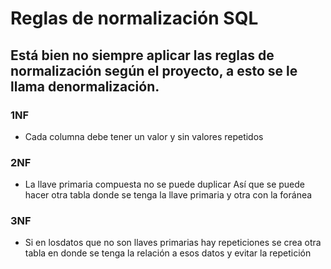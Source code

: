 # Reglas de normalización SQL
## Está bien no siempre aplicar las reglas de normalización según el proyecto, a esto se le llama denormalización.
### 1NF
- Cada columna debe tener un valor y sin valores repetidos
### 2NF
- La llave primaria compuesta no se puede duplicar
Así que se puede hacer otra tabla donde se tenga la llave primaria y otra con la foránea
### 3NF
- Si en losdatos que no son llaves primarias hay repeticiones se crea otra tabla en donde se tenga la relación a esos datos y evitar la repetición